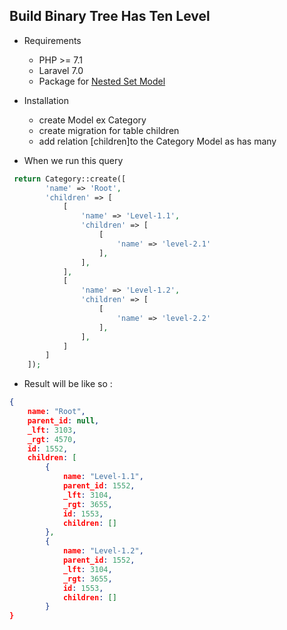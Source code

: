 ## Build Binary Tree Has Ten Level
- Requirements 
    - PHP >= 7.1
    - Laravel 7.0
    - Package for [Nested Set Model]('https://github.com/lazychaser/laravel-nestedset#requirements')

- Installation
    - create Model ex Category
    - create migration for table children
    - add relation [children]to the Category Model as has many

- When we run this query 
```php
 return Category::create([
        'name' => 'Root',
        'children' => [
            [
                'name' => 'Level-1.1',
                'children' => [
                    [
                        'name' => 'level-2.1'
                    ],
                ],
            ],
            [
                'name' => 'Level-1.2',
                'children' => [
                    [
                        'name' => 'level-2.2'
                    ],
                ],
            ]
        ]
    ]);
```

- Result will be like so : 
```json
{
    name: "Root",
    parent_id: null,
    _lft: 3103,
    _rgt: 4570,
    id: 1552,
    children: [
        {
            name: "Level-1.1",
            parent_id: 1552,
            _lft: 3104,
            _rgt: 3655,
            id: 1553,
            children: []
        },
        {
            name: "Level-1.2",
            parent_id: 1552,
            _lft: 3104,
            _rgt: 3655,
            id: 1553,
            children: []
        }
}
```
